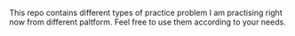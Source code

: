 This repo contains different types of practice problem I am practising right now from different paltform. Feel free to use them according to your needs.

